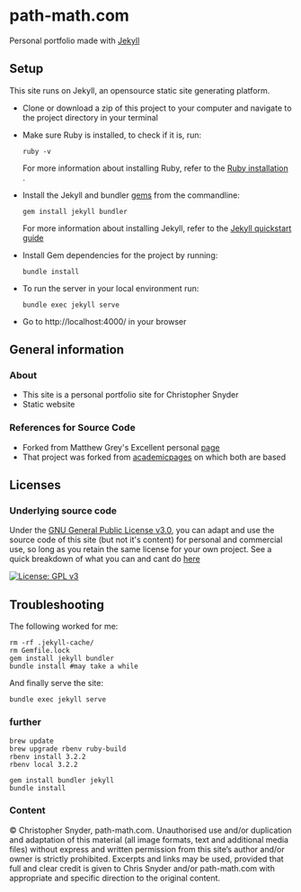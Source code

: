 # path-math.com

Personal portfolio made with [Jekyll](https://jekyllrb.com/)

## Setup

This site runs on Jekyll, an opensource static site generating platform.

- Clone or download a zip of this project to your computer and navigate to the
  project directory in your terminal
  
- Make sure Ruby is installed, to check if it is, run:
  ```
  ruby -v
  ``` 
  For more information about installing Ruby, refer to the [Ruby installation ](https://www.ruby-lang.org/en/documentation/installation/).

- Install the Jekyll and bundler [gems](https://jekyllrb.com/docs/ruby-101/#gems) from the commandline:
  ```
  gem install jekyll bundler
  ```
  For more information about installing Jekyll, refer to the [Jekyll quickstart guide](https://jekyllrb.com/docs/quickstart/)


- Install Gem dependencies for the project by running:
  ```
  bundle install
  ```
  
- To run the server in your local environment run:
  ```
  bundle exec jekyll serve
  ```

- Go to http://localhost:4000/ in your browser


## General information

### About
- This site is a personal portfolio site for Christopher Snyder
- Static website

### References for Source Code
- Forked from Matthew Grey's Excellent personal [page](https://himatt.com)
- That project was forked from [academicpages](https://academicpages.github.io/) on which both are based
<!-- - Optimised for efficient [PageSpeed Insights benchmarks](https://developers.google.com/speed/pagespeed/insights/?url=himatt.com) (still more to do in this space) -->
<!-- - No Jekyll plugin dependancies (previously used Bourbon and Neat, now uses CSS Grid and CSS Custom properties) -->
<!-- - Continuously deployed using Netlify -->

<!-- [![Netlify Status](https://api.netlify.com/api/v1/badges/01ca9c4b-b99d-411f-9003-9fad58ccbcf3/deploy-status)](https://app.netlify.com/sites/mattgrey/deploys) -->

## Licenses

### Underlying source code

Under the [GNU General Public License v3.0](LICENSE), you can adapt and use the source code of this site (but not it's content) for personal and commercial use, so long as you retain the same license for your own project. See a quick breakdown of what you can and cant do [here](https://tldrlegal.com/license/gnu-lesser-general-public-license-v3-(lgpl-3))

[![License: GPL v3](https://img.shields.io/badge/License-GPLv3-blue.svg?style=flat-square)](https://www.gnu.org/licenses/gpl-3.0)


## Troubleshooting

<!-- I was getting a weird bundle error on revisiting my project after awhile.  -->
The following worked for me:

```
rm -rf .jekyll-cache/
rm Gemfile.lock
gem install jekyll bundler
bundle install #may take a while
```

And finally serve the site:

```
bundle exec jekyll serve
```


### further

```
brew update
brew upgrade rbenv ruby-build
rbenv install 3.2.2 
rbenv local 3.2.2

gem install bundler jekyll
bundle install
```



### Content

© Christopher Snyder, path-math.com. Unauthorised use and/or duplication and
adaptation of this material (all image formats, text and additional media files) without express and written permission from this site’s author and/or owner is strictly prohibited. Excerpts and links may be used, provided that full and clear credit is given to Chris Snyder and/or path-math.com with appropriate and specific direction to the original content.


<!-- 
## Ruby
### Notes on Ruby Environment Management

#Notes: 
#I had to download ruby 3.3.3 but it wasn't working globally. 
#I used rbenv to manage the ruby versions. chruby looks like another good option.

#
#brew install rbenv ruby-build
#==> Installed ruby-3.3.3 to /Users/christophersnyder/.rbenv/versions/3.3.3
#
# rbenv global 3.3.3   # set the default Ruby version for this machine
# # or:
# rbenv local 3.3.3   # set the Ruby version for this directory
# rbenv install -l  # list all available Ruby versions

#bundle install # install the gems listed in the Gemfile
# install in folder: /Library/Ruby/Gems/3.3.0/gems
#-------------------------------- -->
